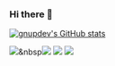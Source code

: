 ### Hi there 👋

[![gnupdev's GitHub stats](https://github-readme-stats.vercel.app/api?username=gnupdev&count_private=true&show_icons=true&theme=)](https://github.com/anuraghazra/github-readme-stats)



<img src="https://img.shields.io/badge/C-A8B9CC?style=flat-square&logo=C&logoColor=white"/>&nbsp</a><img src="https://img.shields.io/badge/C++-00599C?style=flat-square&logo=C%2B%2B&logoColor=white"/></a> <img src="https://img.shields.io/badge/Python-3766AB?style=flat-square&logo=Python&logoColor=white"/></a> <img src="https://img.shields.io/badge/JavaScript-F7DF1E?style=flat-square&logo=JavaScript&logoColor=white"/></a>




















<!--
**gnupdev/gnupdev** is a ✨ _special_ ✨ repository because its `README.md` (this file) appears on your GitHub profile.

Here are some ideas to get you started:

- 🔭 I’m currently working on ...
- 🌱 I’m currently learning ...
- 👯 I’m looking to collaborate on ...
- 🤔 I’m looking for help with ...
- 💬 Ask me about ...
- 📫 How to reach me: ...
- 😄 Pronouns: ...
- ⚡ Fun fact: ...
-->
